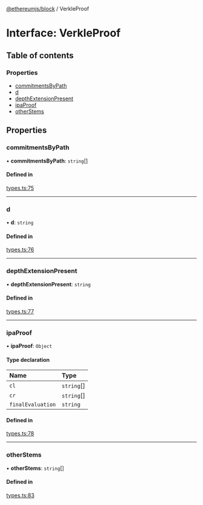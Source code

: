 [@ethereumjs/block](../README.md) / VerkleProof

# Interface: VerkleProof

## Table of contents

### Properties

- [commitmentsByPath](VerkleProof.md#commitmentsbypath)
- [d](VerkleProof.md#d)
- [depthExtensionPresent](VerkleProof.md#depthextensionpresent)
- [ipaProof](VerkleProof.md#ipaproof)
- [otherStems](VerkleProof.md#otherstems)

## Properties

### commitmentsByPath

• **commitmentsByPath**: `string`[]

#### Defined in

[types.ts:75](https://github.com/ethereumjs/ethereumjs-monorepo/blob/master/packages/block/src/types.ts#L75)

___

### d

• **d**: `string`

#### Defined in

[types.ts:76](https://github.com/ethereumjs/ethereumjs-monorepo/blob/master/packages/block/src/types.ts#L76)

___

### depthExtensionPresent

• **depthExtensionPresent**: `string`

#### Defined in

[types.ts:77](https://github.com/ethereumjs/ethereumjs-monorepo/blob/master/packages/block/src/types.ts#L77)

___

### ipaProof

• **ipaProof**: `Object`

#### Type declaration

| Name | Type |
| :------ | :------ |
| `cl` | `string`[] |
| `cr` | `string`[] |
| `finalEvaluation` | `string` |

#### Defined in

[types.ts:78](https://github.com/ethereumjs/ethereumjs-monorepo/blob/master/packages/block/src/types.ts#L78)

___

### otherStems

• **otherStems**: `string`[]

#### Defined in

[types.ts:83](https://github.com/ethereumjs/ethereumjs-monorepo/blob/master/packages/block/src/types.ts#L83)
